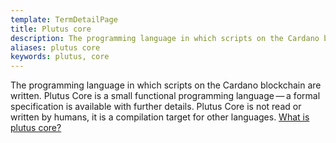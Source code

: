 ```yaml
---
template: TermDetailPage
title: Plutus core
description: The programming language in which scripts on the Cardano blockchain are written.
aliases: plutus core
keywords: plutus, core
---
```


The programming language in which scripts on the Cardano blockchain are written. Plutus Core is a small functional programming language — a formal specification is available with further details. Plutus Core is not read or written by humans, it is a compilation target for other languages. [What is plutus core?](https://docs.cardano.org/projects/plutus/en/terms/latest/plutus/explanations/plutus-foundation.html#what-is-plutus-foundation)
